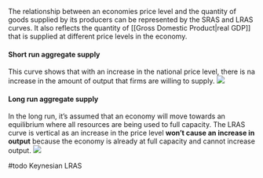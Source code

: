 The relationship between an economies price level and the quantity of goods supplied by its producers can be represented by the SRAS and LRAS curves.
It also reflects the quantity of [[Gross Domestic Product|real GDP]] that is supplied at different price levels in the economy.

#### Short run aggregate supply
This curve shows that with an increase in the national price level, there is na increase in the amount of output that firms are willing to supply.
![](https://quizlet.com/cdn-cgi/image/f=auto,fit=cover,h=200,onerror=redirect,w=240/https://o.quizlet.com/ZsOMB8t3EmoN8vH05lCgOg.png) 

#### Long run aggregate supply
In the long run, it’s assumed that an economy will move towards an equilibrium where all resources are being used to full capacity.
The LRAS curve is vertical as an increase in the price level **won’t cause an increase in output** because the economy is already at full capacity and cannot increase output.
![](https://o.quizlet.com/QEck5LDnP66igQnCWcYJOA.png)


#todo Keynesian LRAS